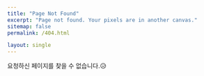 ```yaml
---
title: "Page Not Found"
excerpt: "Page not found. Your pixels are in another canvas."
sitemap: false
permalink: /404.html

layout: single
---
```


요청하신 페이지를 찾을 수 없습니다.😥

<script>
  var GOOG_FIXURL_LANG = 'en';
  var GOOG_FIXURL_SITE = '{{ site.url }}'
</script>
<script src="https://linkhelp.clients.google.com/tbproxy/lh/wm/fixurl.js">
</script>
 

